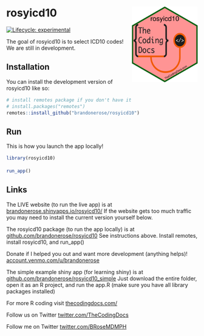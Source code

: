 
<!-- README.md is generated from README.Rmd. Please edit that file -->

# rosyicd10 <img src="man/figures/logo.png" align="right" height="200" />

<!-- badges: start -->

[![Lifecycle:
experimental](https://img.shields.io/badge/lifecycle-experimental-orange.svg)](https://lifecycle.r-lib.org/articles/stages.html#experimental)
<!-- badges: end -->

The goal of rosyicd10 is to select ICD10 codes! We are still in
development.

## Installation

You can install the development version of rosyicd10 like so:

``` r
# install remotes package if you don't have it
# install.packages("remotes") 
remotes::install_github("brandonerose/rosyicd10")
```

## Run

This is how you launch the app locally!

``` r
library(rosyicd10)

run_app()
```

## Links

The LIVE website (to run the live app) is at
[brandonerose.shinyapps.io/rosyicd10/](https://brandonerose.shinyapps.io/rosyicd10/ "rosyicd10 app")
If the website gets too much traffic you may need to install the current
version yourself below.

The rosyicd10 package (to run the app locally) is at
[github.com/brandonerose/rosyicd10](https://github.com/brandonerose/rosyicd10 "rosyicd10 R package")
See instructions above. Install remotes, install rosyicd10, and
run_app()

Donate if I helped you out and want more development (anything helps)!
[account.venmo.com/u/brandonerose](https://account.venmo.com/u/brandonerose "Venmo Donation")

The simple example shiny app (for learning shiny) is at
[github.com/brandonerose/rosyicd10_simple](https://github.com/brandonerose/rosyicd10_simple "rosyicd10 R project")
Just download the entire folder, open it as an R project, and run the
app.R (make sure you have all library packages installed)

For more R coding visit
[thecodingdocs.com/](https://www.thecodingdocs.com/ "TheCodingDocs.com")

Follow us on Twitter
[twitter.com/TheCodingDocs](https://twitter.com/TheCodingDocs "TheCodingDocs Twitter")

Follow me on Twitter
[twitter.com/BRoseMDMPH](https://twitter.com/BRoseMDMPH "BRoseMDMPH Twitter")
